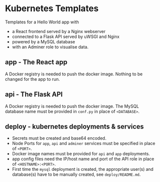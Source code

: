 # Kubernetes Templates

Templates for a Hello World app with
* a React frontend served by a Nginx webserver
* connected to a Flask API served by uWSGI and Nginx
* powered by a MySQL database
* with an Adminer role to visualise data.

## app - The React app
A Docker registry is needed to push the docker image.
Nothing to be changed for the app to run.

## api - The Flask API
A Docker registry is needed to push the docker image.
The MySQL database name must be provided in `conf.py` in place of `<DATABASE>`.

## deploy - kubernetes deployments & services
* Secrets must be created and base64 encoded.
* Node Ports for `app`, `api` and `adminer` services must be specified in place of `<PORT>`.
* Docker image names must be provided for `api` and `app` deployments.
* app config files need the IP/host name and port of the API role in place of `<HOSTNAME>:<PORT>`.
* First time the `mysql` deployment is created, the appropriate user(s) and database(s) have to be manually created, see `deploy/README.md`.

